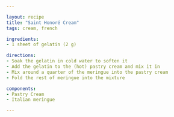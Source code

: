 ```yaml
---

layout: recipe
title: "Saint Honoré Cream"
tags: cream, french

ingredients:
- 1 sheet of gelatin (2 g)

directions:
- Soak the gelatin in cold water to soften it
- Add the gelatin to the (hot) pastry cream and mix it in
- Mix around a quarter of the meringue into the pastry cream
- Fold the rest of meringue into the mixture

components:
- Pastry Cream
- Italian meringue

---
```

